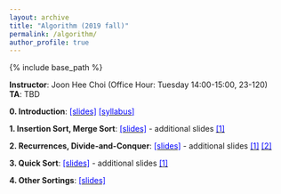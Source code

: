 ```yaml
---
layout: archive
title: "Algorithm (2019 fall)"
permalink: /algorithm/
author_profile: true
---
```


{% include base_path %}
<br>

<b>Instructor</b>: Joon Hee Choi (Office Hour: Tuesday 14:00-15:00, 23-120) <br>
<b>TA</b>: TBD


<b>0. Introduction</b>: [<font color="blue">[slides]</font>](http://mllab-skku.github.io/files/algorithm_Introduction.pdf) [<font color="blue">[syllabus]</font>](http://mllab-skku.github.io/files/algorithm_syllabus.pdf)

<b>1. Insertion Sort, Merge Sort</b>: [<font color="blue">[slides]</font>](http://mllab-skku.github.io/files/algorithm_insertion_and_merge_sort.pdf) - additional slides [<font color="blue">[1]</font>](http://mllab-skku.github.io/files/algorithm_chap1&2-start-simpleAlg.pdf)

<b>2. Recurrences, Divide-and-Conquer</b>: [<font color="blue">[slides]</font>](http://mllab-skku.github.io/files/algorithm_notations_recurrence_d&c.pdf) - additional slides [<font color="blue">[1]</font>](http://mllab-skku.github.io/files/algorithm_chap3&4-growth-recurrence.pdf) [<font color="blue">[2]</font>](http://mllab-skku.github.io/files/algorithm_chap4apdx-divide&conquer.pdf)

<b>3. Quick Sort</b>: [<font color="blue">[slides]</font>](http://mllab-skku.github.io/files/algorithm_quicksort.pdf) - additional slides [<font color="blue">[1]</font>](http://mllab-skku.github.io/files/algorithm_chap7-quicksort.pdf)

<b>4. Other Sortings</b>: [<font color="blue">[slides]</font>](http://mllab-skku.github.io/files/algorithm_other_sortings.pdf)